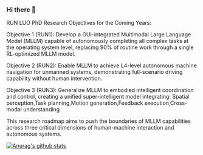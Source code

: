 ### Hi there 👋

RUN LUO PhD Research Objectives for the Coming Years:

Objective 1 (RUN1): Develop a GUI-integrated Multimodal Large Language Model (MLLM) capable of autonomously completing all complex tasks at the operating system level, replacing 90% of routine work through a single RL-optimized MLLM model.

Objective 2 (RUN2): Enable MLLM to achieve L4-level autonomous machine navigation for unmanned systems, demonstrating full-scenario driving capability without human intervention.

Objective 3 (RUN3): Generalize MLLM to embodied intelligent coordination and control, creating a unified super-intelligent model integrating: Spatial perception,Task planning,Motion generation,Feedback execution,Cross-modal understanding

This research roadmap aims to push the boundaries of MLLM capabilities across three critical dimensions of human-machine interaction and autonomous systems.


[![Anurag's github stats](https://github-readme-stats.vercel.app/api?username=rainbowluo)](https://github.com/anuraghazra/github-readme-stats)
